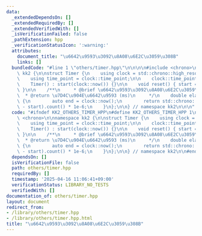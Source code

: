 ```yaml
---
data:
  _extendedDependsOn: []
  _extendedRequiredBy: []
  _extendedVerifiedWith: []
  _isVerificationFailed: false
  _pathExtension: hpp
  _verificationStatusIcon: ':warning:'
  attributes:
    document_title: "\u6642\u9593\u3092\u8A08\u6E2C\u3059\u308B"
    links: []
  bundledCode: "#line 1 \"others/timer.hpp\"\n\n\n\n#include <chrono>\n\nnamespace\
    \ kk2 {\n\nstruct Timer {\n    using clock = std::chrono::high_resolution_clock;\n\
    \    using time_point = clock::time_point;\n\n    clock::time_point start;\n\n\
    \    Timer() : start(clock::now()) {}\n\n    void reset() { start = clock::now();\
    \ }\n\n    /**\n     * @brief \u6642\u9593\u3092\u8A08\u6E2C\u3059\u308B\n   \
    \  * @return \u7D4C\u904E\u6642\u9593 (ms)\n     */\n    double elapsed() const\
    \ {\n        auto end = clock::now();\n        return std::chrono::duration_cast<std::chrono::nanoseconds>(end\
    \ - start).count() * 1e-6;\n    }\n};\n\n} // namespace kk2\n\n\n"
  code: "#ifndef KK2_OTHERS_TIMER_HPP\n#define KK2_OTHERS_TIMER_HPP 1\n\n#include\
    \ <chrono>\n\nnamespace kk2 {\n\nstruct Timer {\n    using clock = std::chrono::high_resolution_clock;\n\
    \    using time_point = clock::time_point;\n\n    clock::time_point start;\n\n\
    \    Timer() : start(clock::now()) {}\n\n    void reset() { start = clock::now();\
    \ }\n\n    /**\n     * @brief \u6642\u9593\u3092\u8A08\u6E2C\u3059\u308B\n   \
    \  * @return \u7D4C\u904E\u6642\u9593 (ms)\n     */\n    double elapsed() const\
    \ {\n        auto end = clock::now();\n        return std::chrono::duration_cast<std::chrono::nanoseconds>(end\
    \ - start).count() * 1e-6;\n    }\n};\n\n} // namespace kk2\n\n#endif // KK2_OTHERS_TIMER_HPP\n"
  dependsOn: []
  isVerificationFile: false
  path: others/timer.hpp
  requiredBy: []
  timestamp: '2025-04-16 11:06:41+09:00'
  verificationStatus: LIBRARY_NO_TESTS
  verifiedWith: []
documentation_of: others/timer.hpp
layout: document
redirect_from:
- /library/others/timer.hpp
- /library/others/timer.hpp.html
title: "\u6642\u9593\u3092\u8A08\u6E2C\u3059\u308B"
---
```

